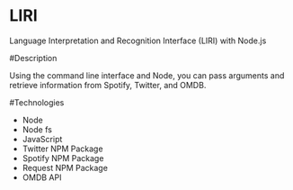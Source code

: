 # LIRI

Language Interpretation and Recognition Interface (LIRI) with Node.js

#Description

Using the command line interface and Node, you can pass arguments and retrieve information from Spotify, Twitter, and OMDB.

#Technologies

* Node
* Node fs
* JavaScript
* Twitter NPM Package
* Spotify NPM Package
* Request NPM Package
* OMDB API
